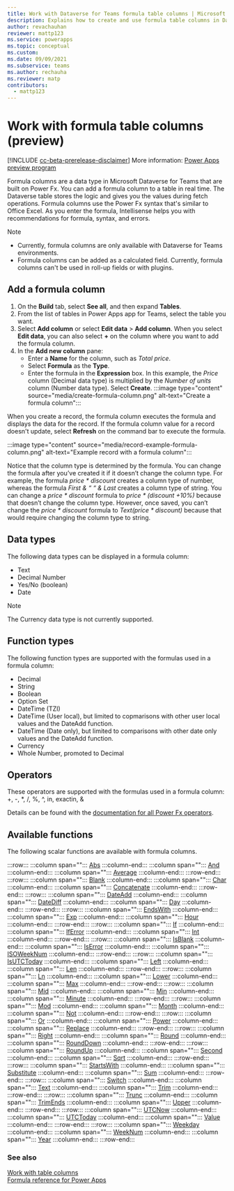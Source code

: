 ```yaml
---
title: Work with Dataverse for Teams formula table columns | Microsoft Docs
description: Explains how to create and use formula table columns in Dataverse for Teams.
author: revachauhan
reviewer: mattp123
ms.service: powerapps
ms.topic: conceptual
ms.custom: 
ms.date: 09/09/2021
ms.subservice: teams
ms.author: rechauha
ms.reviewer: matp
contributors:
  - mattp123
---
```


# Work with formula table columns (preview)

[!INCLUDE [cc-beta-prerelease-disclaimer](../includes/cc-beta-prerelease-disclaimer.md)] More information: [Power Apps preview program](/power-platform/admin/preview-environments)

Formula columns are a data type in Microsoft Dataverse for Teams that are built on Power Fx. You can add a formula column to a table in real time. The Dataverse table stores the logic and gives you the values during fetch operations. Formula columns use the Power Fx syntax that's similar to Office Excel. As you enter the formula, Intellisense helps you with recommendations for formula, syntax, and errors.

> [!NOTE]
> - Currently, formula columns are only available with Dataverse for Teams environments.
> - Formula columns can be added as a calculated field. Currently, formula columns can't be used in roll-up fields or with plugins.

## Add a formula column

1. On the **Build** tab, select **See all**, and then expand **Tables**.
1. From the list of tables in Power Apps app for Teams, select the table you want.
1. Select **Add column** or select **Edit data** > **Add column**. When you select **Edit data**, you can also select **+** on the column where you want to add the formula column.
1. In the **Add new column** pane: 
   - Enter a **Name** for the column, such as *Total price*.
   - Select **Formula** as the **Type**.
   - Enter the formula in the **Expression** box. In this example, the *Price* column (Decimal data type) is multiplied by the *Number of units* column (Number data type).  Select **Create**.
   :::image type="content" source="media/create-formula-column.png" alt-text="Create a formula column":::

When you create a record, the formula column executes the formula and displays the data for the record. If the formula column value for a record doesn't update, select **Refresh** on the command bar to execute the formula.

:::image type="content" source="media/record-example-formula-column.png" alt-text="Example record with a formula column":::

Notice that the column type is determined by the formula. You can change the formula after you’ve created it if it doesn’t change the column type. For example, the formula *price * discount* creates a column type of number, whereas the formula *First & “ “ & Last* creates a column type of string. You can change a *price * discount* formula to  *price * (discount +10%)* because that doesn’t change the column type. However, once saved, you can’t change the *price * discount* formula to  *Text(price * discount)* because that would require changing the column type to string.

## Data types

The following data types can be displayed in a formula column:

- Text
- Decimal Number
- Yes/No (boolean)
- Date

> [!NOTE]
> The Currency data type is not currently supported.

## Function types

The following function types are supported with the formulas used in a formula column:

- Decimal
- String
- Boolean
- Option Set
- DateTime (TZI)
- DateTime (User local), but limited to copmarisons with other user local values and the DateAdd function.
- DateTime (Date only), but limited to comparisons with other date only values and the DateAdd function.
- Currency
- Whole Number, promoted to Decimal

## Operators

These operators are supported with the formulas used in a formula column: <br />
+, -, \*, /, %, ^, in, exactin, &

Details can be found with the [documentation for all Power Fx operators](../maker/canvas-apps/functions/operators.md).

## Available functions 

The following scalar functions are available with formula columns.

:::row:::
   :::column span="":::
      [Abs](../maker/canvas-apps/functions/function-numericals.md)
   :::column-end:::
   :::column span="":::
      [And](../maker/canvas-apps/functions/function-logicals.md)
   :::column-end:::
   :::column span="":::
      [Average](../maker/canvas-apps/function/function-aggregates.md)
   :::column-end:::
:::row-end:::
:::row:::
   :::column span="":::
      [Blank](../maker/canvas-apps/function/function-isblank-isempty.md)
   :::column-end:::
   :::column span="":::
      [Char](../maker/canvas-apps/function/function-char.md)
   :::column-end:::
   :::column span="":::
      [Concatenate](../maker/canvas-apps/function/function-concatenate.md)
   :::column-end:::
:::row-end:::
:::row:::
   :::column span="":::
      [DateAdd](../maker/canvas-apps/function/function-dateadd-datediff.md)
   :::column-end:::
   :::column span="":::
      [DateDiff](../maker/canvas-apps/function/function-dateadd-datediff.md)
   :::column-end:::
   :::column span="":::
      [Day](../maker/canvas-apps/function/function-datetime-parts.md)
   :::column-end:::
:::row-end:::
:::row:::
   :::column span="":::
      [EndsWith](../maker/canvas-apps/function/function-startswith.md)
   :::column-end:::
   :::column span="":::
      [Exp](../maker/canvas-apps/functions/function-numericals.md)
   :::column-end:::
   :::column span="":::
      [Hour](../maker/canvas-apps/function/function-datetime-parts.md)
   :::column-end:::
:::row-end:::
:::row:::
   :::column span="":::
      [If](../maker/canvas-apps/function/function-if.md)
   :::column-end:::
   :::column span="":::
      [IfError](../maker/canvas-apps/function/function-iferror.md)
   :::column-end:::
   :::column span="":::
      [Int](../maker/canvas-apps/function/function-round.md)
   :::column-end:::
:::row-end:::
:::row:::
   :::column span="":::
      [IsBlank](../maker/canvas-apps/function/function-isblank-isempty.md)
   :::column-end:::
   :::column span="":::
      [IsError](../maker/canvas-apps/function/function-iferror.md)
   :::column-end:::
   :::column span="":::
      [ISOWeekNum](../maker/canvas-apps/function/function-weeknum.md)
   :::column-end:::
:::row-end:::
:::row:::
   :::column span="":::
      [IsUTCToday](../maker/canvas-apps/function/function-now-today-istoday.md)
   :::column-end:::
   :::column span="":::
      [Left](../maker/canvas-apps/functions/function-left-mid-right.md)
   :::column-end:::
   :::column span="":::
      [Len](../maker/canvas-apps/functions/function-len.md)
   :::column-end:::
:::row-end:::
:::row:::
   :::column span="":::
      [Ln](../maker/canvas-apps/functions/function-numericals.md)
   :::column-end:::
   :::column span="":::
      [Lower](../maker/canvas-apps/function/function-lower-upper-proper.md)
   :::column-end:::
   :::column span="":::
      [Max](../maker/canvas-apps/function/function-aggregates.md)
   :::column-end:::
:::row-end:::
:::row:::
   :::column span="":::
      [Mid](../maker/canvas-apps/functions/function-left-mid-right.md)
   :::column-end:::
   :::column span="":::
      [Min](../maker/canvas-apps/function/function-aggregates.md)
   :::column-end:::
   :::column span="":::
      [Minute](../maker/canvas-apps/function/function-datetime-parts.md)
   :::column-end:::
:::row-end:::
:::row:::
   :::column span="":::
      [Mod](../maker/canvas-apps/function/function-mod.md)
   :::column-end:::
   :::column span="":::
      [Month](../maker/canvas-apps/function/function-datetime-parts.md)
   :::column-end:::
   :::column span="":::
      [Not](../maker/canvas-apps/functions/function-logicals.md)
   :::column-end:::
:::row-end:::
:::row:::
   :::column span="":::
      [Or](../maker/canvas-apps/functions/function-logicals.md)
   :::column-end:::
   :::column span="":::
      [Power](../maker/canvas-apps/functions/function-numericals.md)
   :::column-end:::
   :::column span="":::
      [Replace](../maker/canavs-apps/functions/function-replace-substitute.md)
   :::column-end:::
:::row-end:::
:::row:::
   :::column span="":::
      [Right](../maker/canvas-apps/functions/function-left-mid-right.md)
   :::column-end:::
   :::column span="":::
      [Round](../maker/canvas-apps/function/function-round.md)
   :::column-end:::
   :::column span="":::
      [RoundDown](../maker/canvas-apps/function/function-round.md)
   :::column-end:::
:::row-end:::
:::row:::
   :::column span="":::
      [RoundUp](../maker/canvas-apps/function/function-round.md)
   :::column-end:::
   :::column span="":::
      [Second](../maker/canvas-apps/function/function-datetime-parts.md)
   :::column-end:::
   :::column span="":::
      [Sqrt](../maker/canvas-apps/functions/function-numericals.md)
   :::column-end:::
:::row-end:::
:::row:::
   :::column span="":::
      [StartsWith](../maker/canvas-apps/function/function-startswith.md)
   :::column-end:::
   :::column span="":::
      [Substitute](../maker/canavs-apps/functions/function-replace-substitute.md)
   :::column-end:::
   :::column span="":::
      [Sum](../maker/canvas-apps/functions/function-aggregates.md)
   :::column-end:::
:::row-end:::
:::row:::
   :::column span="":::
      [Switch](../maker/canvas-apps/functions/function-if.md)
   :::column-end:::
   :::column span="":::
      [Text](../maker/canvas-apps/function/function-text.md)
   :::column-end:::
   :::column span="":::
      [Trim](../maker/canvas-apps/function/function-trim.md)
   :::column-end:::
:::row-end:::
:::row:::
   :::column span="":::
      [Trunc](../maker/canvas-apps/function/function-round.md)
   :::column-end:::
   :::column span="":::
      [TrimEnds](../maker/canvas-apps/function/function-trim.md)
   :::column-end:::
   :::column span="":::
      [Upper](../maker/canvas-apps/function/function-lower-upper-proper.md)
   :::column-end:::
:::row-end:::
:::row:::
   :::column span="":::
      [UTCNow](../maker/canvas-apps/function/function-now-today-istoday.md)
   :::column-end:::
   :::column span="":::
      [UTCToday](../maker/canvas-apps/function/function-now-today-istoday.md)
   :::column-end:::
   :::column span="":::
      [Value](../maker/canvas-apps/function/function-value.md)
   :::column-end:::
:::row-end:::
:::row:::
   :::column span="":::
      [Weekday](../maker/canvas-apps/function/function-datetime-parts.md)
   :::column-end:::
   :::column span="":::
      [WeekNum](../maker/canvas-apps/function/function-weeknum.md)
   :::column-end:::
   :::column span="":::
      [Year](../maker/canvas-apps/function/function-datetime-parts.md)
   :::column-end:::
:::row-end:::

### See also

[Work with table columns](table-columns.md) <br />
[Formula reference for Power Apps](../maker/canvas-apps/formula-reference.md)

